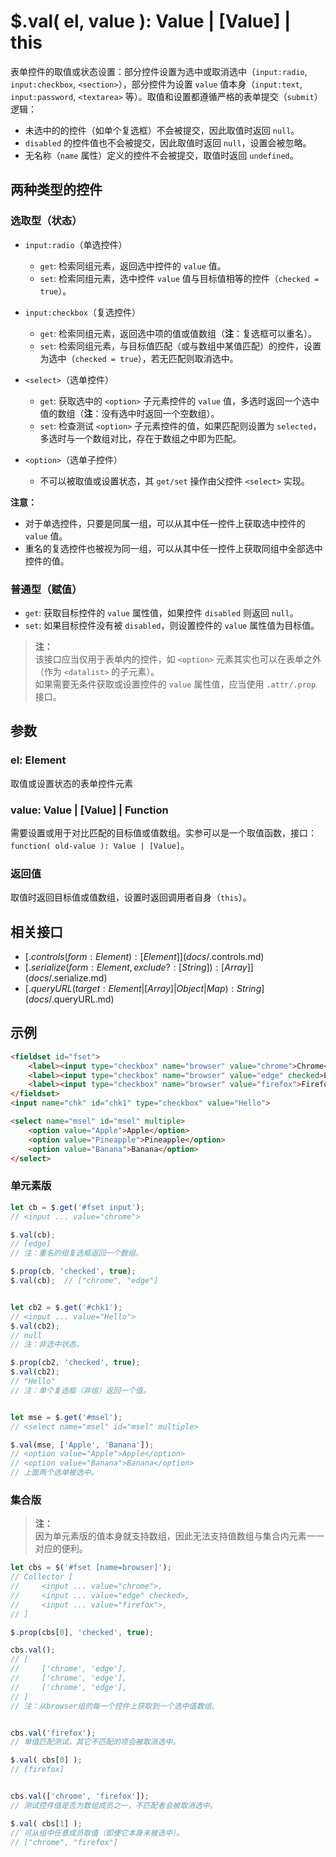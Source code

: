# $.val( el, value ): Value | [Value] | this

表单控件的取值或状态设置：部分控件设置为选中或取消选中（`input:radio`, `input:checkbox`, `<section>`），部分控件为设置 `value` 值本身（`input:text`, `input:password`, `<textarea>` 等）。取值和设置都遵循严格的表单提交（`submit`）逻辑：

- 未选中的的控件（如单个复选框）不会被提交，因此取值时返回 `null`。
- `disabled` 的控件值也不会被提交，因此取值时返回 `null`，设置会被忽略。
- 无名称（`name` 属性）定义的控件不会被提交，取值时返回 `undefined`。


## 两种类型的控件

### 选取型（状态）

- `input:radio`（单选控件）
    - `get`: 检索同组元素，返回选中控件的 `value` 值。
    - `set`: 检索同组元素，选中控件 `value` 值与目标值相等的控件（`checked = true`）。

- `input:checkbox`（复选控件）
    - `get`: 检索同组元素，返回选中项的值或值数组（**注**：复选框可以重名）。
    - `set`: 检索同组元素，与目标值匹配（或与数组中某值匹配）的控件，设置为选中（`checked = true`），若无匹配则取消选中。

- `<select>`（选单控件）
    - `get`: 获取选中的 `<option>` 子元素控件的 `value` 值，多选时返回一个选中值的数组（**注**：没有选中时返回一个空数组）。
    - `set`: 检查测试 `<option>` 子元素控件的值，如果匹配则设置为 `selected`，多选时与一个数组对比，存在于数组之中即为匹配。

- `<option>`（选单子控件）
    - 不可以被取值或设置状态，其 `get/set` 操作由父控件 `<select>` 实现。

**注意：**

- 对于单选控件，只要是同属一组，可以从其中任一控件上获取选中控件的 `value` 值。
- 重名的复选控件也被视为同一组，可以从其中任一控件上获取同组中全部选中控件的值。


### 普通型（赋值）

- `get`: 获取目标控件的 `value` 属性值，如果控件 `disabled` 则返回 `null`。
- `set`: 如果目标控件没有被 `disabled`，则设置控件的 `value` 属性值为目标值。

> **注：**<br>
> 该接口应当仅用于表单内的控件，如 `<option>` 元素其实也可以在表单之外（作为 `<datalist>` 的子元素）。<br>
> 如果需要无条件获取或设置控件的 `value` 属性值，应当使用 `.attr/.prop` 接口。<br>


## 参数

### el: Element

取值或设置状态的表单控件元素


### value: Value | [Value] | Function

需要设置或用于对比匹配的目标值或值数组。实参可以是一个取值函数，接口：`function( old-value ): Value | [Value]`。


### 返回值

取值时返回目标值或值数组，设置时返回调用者自身（`this`）。


## 相关接口

- [$.controls( form: Element ): [Element]](docs/$.controls.md)
- [$.serialize( form: Element, exclude?: [String] ): [Array]](docs/$.serialize.md)
- [$.queryURL( target: Element | [Array] | Object | Map ): String](docs/$.queryURL.md)


## 示例

```html
<fieldset id="fset">
    <label><input type="checkbox" name="browser" value="chrome">Chrome</label>
    <label><input type="checkbox" name="browser" value="edge" checked>Edge</label>
    <label><input type="checkbox" name="browser" value="firefox">Firefox</label>
</fieldset>
<input name="chk" id="chk1" type="checkbox" value="Hello">

<select name="msel" id="msel" multiple>
    <option value="Apple">Apple</option>
    <option value="Pineapple">Pineapple</option>
    <option value="Banana">Banana</option>
</select>
```


### 单元素版

```js
let cb = $.get('#fset input');
// <input ... value="chrome">

$.val(cb);
// [edge]
// 注：重名的组复选框返回一个数组。

$.prop(cb, 'checked', true);
$.val(cb);  // ["chrome", "edge"]


let cb2 = $.get('#chk1');
// <input ... value="Hello">
$.val(cb2);
// null
// 注：非选中状态。

$.prop(cb2, 'checked', true);
$.val(cb2);
// "Hello"
// 注：单个复选框（非组）返回一个值。


let mse = $.get('#msel');
// <select name="msel" id="msel" multiple>

$.val(mse, ['Apple', 'Banana']);
// <option value="Apple">Apple</option>
// <option value="Banana">Banana</option>
// 上面两个选单被选中。
```


### 集合版

> **注：**<br>
> 因为单元素版的值本身就支持数组，因此无法支持值数组与集合内元素一一对应的便利。

```js
let cbs = $('#fset [name=browser]');
// Collector [
//     <input ... value="chrome">,
//     <input ... value="edge" checked>,
//     <input ... value="firefox">,
// ]

$.prop(cbs[0], 'checked', true);

cbs.val();
// [
//     ['chrome', 'edge'],
//     ['chrome', 'edge'],
//     ['chrome', 'edge'],
// ]
// 注：从browser组的每一个控件上获取到一个选中值数组。


cbs.val('firefox');
// 单值匹配测试，其它不匹配的项会被取消选中。

$.val( cbs[0] );
// [firefox]


cbs.val(['chrome', 'firefox']);
// 测试控件值是否为数组成员之一，不匹配者会被取消选中。

$.val( cbs[1] );
// 可从组中任意成员取值（即便它本身未被选中）。
// ["chrome", "firefox"]
```
